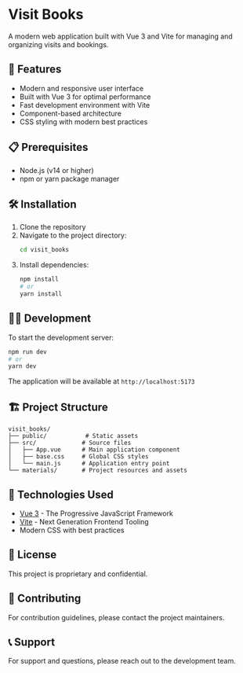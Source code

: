 # Visit Books

A modern web application built with Vue 3 and Vite for managing and organizing visits and bookings.

## 🚀 Features

- Modern and responsive user interface
- Built with Vue 3 for optimal performance
- Fast development environment with Vite
- Component-based architecture
- CSS styling with modern best practices

## 📋 Prerequisites

- Node.js (v14 or higher)
- npm or yarn package manager

## 🛠️ Installation

1. Clone the repository
2. Navigate to the project directory:
   ```bash
   cd visit_books
   ```
3. Install dependencies:
   ```bash
   npm install
   # or
   yarn install
   ```

## 🏃‍♂️ Development

To start the development server:

```bash
npm run dev
# or
yarn dev
```

The application will be available at `http://localhost:5173`

## 🏗️ Project Structure

```
visit_books/
├── public/           # Static assets
├── src/             # Source files
│   ├── App.vue      # Main application component
│   ├── base.css     # Global CSS styles
│   └── main.js      # Application entry point
└── materials/       # Project resources and assets
```

## 🔧 Technologies Used

- [Vue 3](https://vuejs.org/) - The Progressive JavaScript Framework
- [Vite](https://vitejs.dev/) - Next Generation Frontend Tooling
- Modern CSS with best practices

## 📝 License

This project is proprietary and confidential.

## 🤝 Contributing

For contribution guidelines, please contact the project maintainers.

## 📞 Support

For support and questions, please reach out to the development team.
